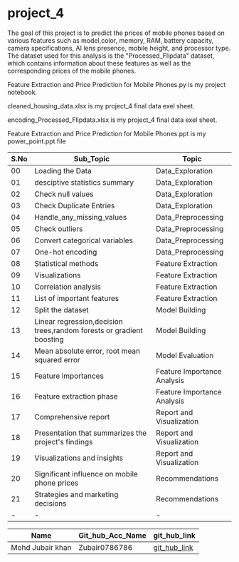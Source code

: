 ﻿# project_4

The goal of this project is to predict the prices of mobile phones based on various features such as model,color, memory, RAM, battery capacity, camera specifications, AI lens presence, mobile height, and processor type. The dataset used for this analysis is the "Processed_Flipdata" dataset, which contains information about these features as well as the corresponding prices of the mobile phones.

Feature Extraction and Price Prediction for Mobile Phones.py is my project notebook.

cleaned_housing_data.xlsx is my project_4 final data exel sheet.

encoding_Processed_Flipdata.xlsx is my project_4 final data exel sheet.

Feature Extraction and Price Prediction for Mobile Phones.ppt is my power_point.ppt file

|S.No|Sub_Topic|Topic|
|-|-|-|
|00|Loading the Data|Data_Exploration|
|01|desciptive statistics summary|Data_Exploration|
|02|Check null values|Data_Exploration|
|03|Check Duplicate Entries|Data_Exploration|
|04|Handle_any_missing_values|Data_Preprocessing|
|05|Check outliers|Data_Preprocessing|
|06|Convert categorical variables|Data_Preprocessing|
|07|One-hot encoding|Data_Preprocessing|
|08|Statistical methods|Feature Extraction|
|09|Visualizations|Feature Extraction|
|10|Correlation analysis|Feature Extraction|
|11|List of important features|Feature Extraction|
|12|Split the dataset|Model Building|
|13|Linear regression,decision trees,random forests or gradient boosting|Model Building|
|14|Mean absolute error, root mean squared error|Model Evaluation|
|15|Feature importances|Feature Importance Analysis|
|16|Feature extraction phase|Feature Importance Analysis|
|17|Comprehensive report|Report and Visualization|
|18|Presentation that summarizes the project's findings|Report and Visualization|
|19|Visualizations and insights|Report and Visualization|
|20|Significant influence on mobile phone prices|Recommendations|
|21|Strategies and marketing decisions|Recommendations||
|-|-|-|

|Name|Git_hub_Acc_Name|git_hub_link|
|-|-|-|
|Mohd Jubair khan|Zubair0786786|[git_hub_link](https://github.com/MohdJubairKhan/project_4.)|
